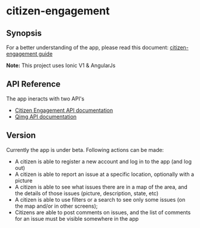 # citizen-engagement
## Synopsis
For a better understanding of the app, please read this document:
[citizen-engagement guide](https://github.com/SanSolo/citizen-engagement/blob/master/hooks/explicationAppMob.pdf "Citizen-engagement Guide")

**Note:** This project uses Ionic V1 & AngularJs


## API Reference

The app ineracts with two API's
- [Citizen Engagement API documentation](https://mediacomem.github.io/comem-citizen-engagement-api/)
- [Qimg API documentation](https://mediacomem.github.io/comem-qimg/)


## Version

Currently the app is under beta. Following actions can be made:

- A citizen is able to register a new account and log in to the app (and log out)
- A citizen is able to report an issue at a specific location, optionally with a picture
- A citizen is able to see what issues there are in a map of the area, and the details of those issues (picture, description, state, etc)
- A citizen is able to use filters or a search to see only some issues (on the map and/or in other screens);
- Citizens are able to post comments on issues, and the list of comments for an issue must be visible somewhere in the app
